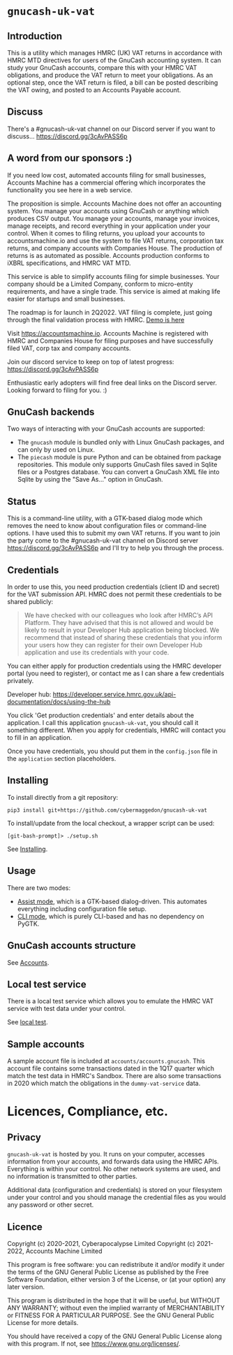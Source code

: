 
# `gnucash-uk-vat`

## Introduction

This is a utility which manages HMRC (UK) VAT returns in accordance with
HMRC MTD directives for users of the GnuCash accounting system.  It can
study your GnuCash accounts, compare this with your HMRC VAT obligations,
and produce the VAT return to meet your obligations.  As an optional step,
once the VAT return is filed, a bill can be posted describing the VAT
owing, and posted to an Accounts Payable account.

## Discuss

There's a #gnucash-uk-vat channel on our Discord server if you want
to discuss... https://discord.gg/3cAvPASS6p

## A word from our sponsors :)

If you need low cost, automated accounts filing for small businesses,
Accounts Machine has a commercial offering which incorporates the
functionality you see here in a web service.

The proposition is simple.  Accounts Machine does not offer an
accounting system.  You manage your accounts using GnuCash or anything
which produces CSV output.  You manage your accounts, manage your
invoices, manage receipts, and record everything in your application
under your control.  When it comes to filing returns, you upload your
accounts to accountsmachine.io and use the system to file VAT returns,
corporation tax returns, and company accounts with Companies House.
The production of returns is as automated as possible.  Accounts
production conforms to iXBRL specifications, and HMRC VAT MTD.

This service is able to simplify accounts filing for simple businesses.
Your company should be a Limited Company, conform to micro-entity
requirements, and have a single trade.  This service is aimed at making
life easier for startups and small businesses.

The roadmap is for launch in 2Q2022.  VAT filing is complete, just going
through the final validation process with HMRC.
[Demo is here](https://drive.google.com/file/d/1hMIPaSKxuWNScTD_0-tdmwexLYWCzTAv/view?usp=sharing)

Visit https://accountsmachine.io.  Accounts Machine is registered with HMRC
and Companies House for filing purposes and have successfully filed VAT,
corp tax and company accounts.

Join our discord service to keep on top of latest progress:
https://discord.gg/3cAvPASS6p

Enthusiastic early adopters will find free deal links on the Discord
server.  Looking forward to filing for you. :)

## GnuCash backends

Two ways of interacting with your GnuCash accounts are supported:
- The `gnucash` module is bundled only with Linux GnuCash packages, and can
  only by used on Linux.
- The `piecash` module is pure Python and can be obtained from package
  repositories.  This module only supports GnuCash files saved in
  Sqlite files or a Postgres database.  You can convert a GnuCash XML file into
  Sqlite by using the "Save As..." option in GnuCash.

## Status

This is a command-line utility, with a GTK-based dialog mode which removes
the need to know about configuration files or command-line options.
I have used this to submit my own VAT returns.  If you want to join the
party come to the #gnucash-uk-vat channel on Discord server 
https://discord.gg/3cAvPASS6p and I'll try to help you through the process.

## Credentials

In order to use this, you need production credentials (client ID and secret)
for the VAT submission API.  HMRC does not permit these credentials to be
shared publicly:

> We have checked with our colleagues who look after HMRC’s API
> Platform. They have advised that this is not allowed and would be likely
> to result in your Developer Hub application being blocked. We recommend
> that instead of sharing these credentials that you inform your users how
> they can register for their own Developer Hub application and use its
> credentials with your code.

You can either apply for production credentials using
the HMRC developer portal (you need to register), or contact me as I can
share a few credentials privately.

Developer hub: 
https://developer.service.hmrc.gov.uk/api-documentation/docs/using-the-hub

You click 'Get production credentials' and enter details about the
application.  I call this application `gnucash-uk-vat`, you should call
it something different.  When you apply for credentials, HMRC will contact
you to fill in an application.

Once you have credentials, you should put them in the `config.json` file in
the `application` section placeholders.

## Installing

To install directly from a git repository:

```
pip3 install git+https://github.com/cybermaggedon/gnucash-uk-vat
```

To install/update from the local checkout, a wrapper script can be used:

```
[git-bash-prompt]> ./setup.sh
```

See [Installing](docs/installation.md).

## Usage

There are two modes:
- [Assist mode](docs/assist.md), which is a GTK-based dialog-driven.
  This automates everything including configuration file setup.
- [CLI mode](docs/cli.md), which is purely CLI-based and has no
  dependency on PyGTK.

## GnuCash accounts structure

See [Accounts](docs/accounts.md).

## Local test service

There is a local test service which allows you to emulate the HMRC VAT
service with test data under your control.

See [local test](docs/local-test.md).

## Sample accounts

A sample account file is included at `accounts/accounts.gnucash`.  This
account file contains some transactions dated in the 1Q17 quarter which match
the test data in HMRC's Sandbox.  There are also some transactions in 2020
which match the obligations in the `dummy-vat-service` data.

# Licences, Compliance, etc.

## Privacy

`gnucash-uk-vat` is hosted by you.  It runs on your computer, accesses
information from your accounts, and forwards data using the HMRC APIs.
Everything is within your control.  No other network systems are used, and no
information is transmitted to other parties.

Additional data (configuration and credentials) is stored on your
filesystem under your control and you should manage the credential
files as you would any password or other secret.

## Licence

Copyright (c) 2020-2021, Cyberapocalypse Limited
Copyright (c) 2021-2022, Accounts Machine Limited

This program is free software: you can redistribute it and/or modify
it under the terms of the GNU General Public License as published by
the Free Software Foundation, either version 3 of the License, or
(at your option) any later version.

This program is distributed in the hope that it will be useful,
but WITHOUT ANY WARRANTY; without even the implied warranty of
MERCHANTABILITY or FITNESS FOR A PARTICULAR PURPOSE.  See the
GNU General Public License for more details.

You should have received a copy of the GNU General Public License
along with this program.  If not, see <https://www.gnu.org/licenses/>.

